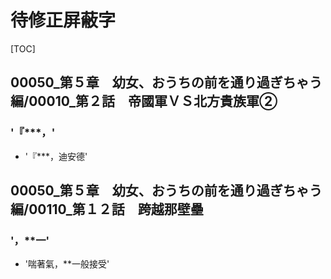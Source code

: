 # 待修正屏蔽字

[TOC]

## 00050_第５章　幼女、おうちの前を通り過ぎちゃう編/00010_第２話　帝國軍ＶＳ北方貴族軍②

### '『***，'

- '『***，迪安德'


## 00050_第５章　幼女、おうちの前を通り過ぎちゃう編/00110_第１２話　跨越那壁壘

### '，**一'

- '喘著氣，**一般接受'
